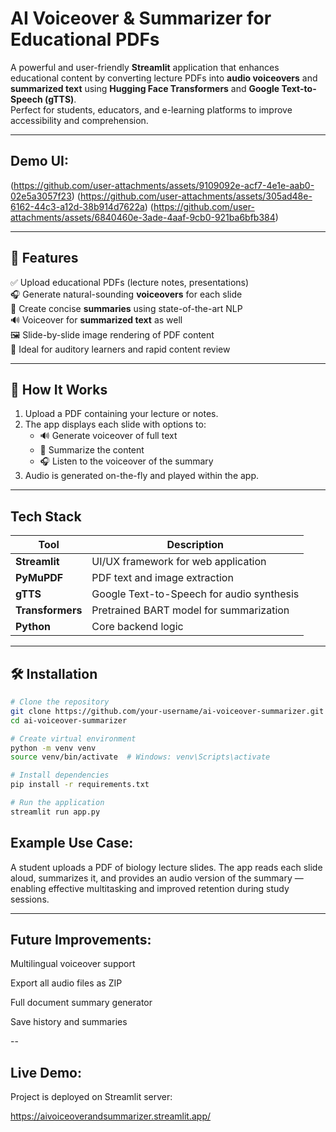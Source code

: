 #  AI Voiceover & Summarizer for Educational PDFs

A powerful and user-friendly **Streamlit** application that enhances educational content by converting lecture PDFs into **audio voiceovers** and **summarized text** using **Hugging Face Transformers** and **Google Text-to-Speech (gTTS)**.  
Perfect for students, educators, and e-learning platforms to improve accessibility and comprehension.

---

##  Demo UI:

(https://github.com/user-attachments/assets/9109092e-acf7-4e1e-aab0-02e5a3057f23)
(https://github.com/user-attachments/assets/305ad48e-6162-44c3-a12d-38b914d7622a)
(https://github.com/user-attachments/assets/6840460e-3ade-4aaf-9cb0-921ba6bfb384)


---

## 🚀 Features

✅ Upload educational PDFs (lecture notes, presentations)  
🎧 Generate natural-sounding **voiceovers** for each slide  
📄 Create concise **summaries** using state-of-the-art NLP  
🔊 Voiceover for **summarized text** as well  
🖼️ Slide-by-slide image rendering of PDF content  
🎯 Ideal for auditory learners and rapid content review

---

## 📂 How It Works

1. Upload a PDF containing your lecture or notes.
2. The app displays each slide with options to:
   - 🔊 Generate voiceover of full text
   - 🧠 Summarize the content
   - 🎧 Listen to the voiceover of the summary
3. Audio is generated on-the-fly and played within the app.

---

##  Tech Stack

| Tool            | Description                                |
|-----------------|--------------------------------------------|
| **Streamlit**   | UI/UX framework for web application        |
| **PyMuPDF**     | PDF text and image extraction              |
| **gTTS**        | Google Text-to-Speech for audio synthesis  |
| **Transformers**| Pretrained BART model for summarization    |
| **Python**      | Core backend logic                         |

---

## 🛠️ Installation

```bash
# Clone the repository
git clone https://github.com/your-username/ai-voiceover-summarizer.git
cd ai-voiceover-summarizer

# Create virtual environment
python -m venv venv
source venv/bin/activate  # Windows: venv\Scripts\activate

# Install dependencies
pip install -r requirements.txt

# Run the application
streamlit run app.py

```

## Example Use Case:
  A student uploads a PDF of biology lecture slides.
  The app reads each slide aloud, summarizes it, and provides an audio version of the summary — enabling effective multitasking and improved retention during study sessions.

---
## Future Improvements:
  Multilingual voiceover support
  
  Export all audio files as ZIP
  
  Full document summary generator
  
  Save history and summaries

--
## Live Demo:
Project is deployed on Streamlit server:

https://aivoiceoverandsummarizer.streamlit.app/
